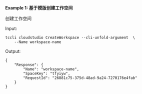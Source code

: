 **Example 1: 基于模版创建工作空间**

创建工作空间

Input: 

```
tccli cloudstudio CreateWorkspace --cli-unfold-argument  \
    --Name workspace-name
```

Output: 
```
{
    "Response": {
        "Name": "workspace-name",
        "SpaceKey": "tfyiyw",
        "RequestId": "26881c75-375d-48ad-9a24-7270176e4fab"
    }
}
```

